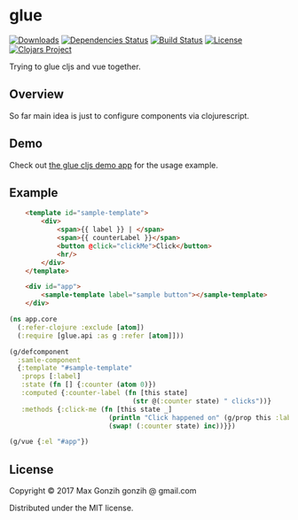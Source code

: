 # glue

[![Downloads](https://jarkeeper.com/Gonzih/glue/downloads.svg)](https://jarkeeper.com/Gonzih/glue)
[![Dependencies Status](http://jarkeeper.com/Gonzih/glue/status.svg)](https://jarkeeper.com/Gonzih/glue)
[![Build Status](https://travis-ci.org/Gonzih/glue.svg?branch=master)](https://travis-ci.org/Gonzih/glue)
[![License](http://img.shields.io/:license-mit-blue.svg)](https://github.com/Gonzih/glue/blob/master/LICENSE.md)
[![Clojars Project](https://img.shields.io/clojars/v/glue.svg)](http://clojars.org/glue)

Trying to glue cljs and vue together.

## Overview

So far main idea is just to configure components via clojurescript.

## Demo

Check out [the glue cljs demo app](https://github.com/Gonzih/glue-demo) for the usage example.

## Example

```html
    <template id="sample-template">
        <div>
            <span>{{ label }} | </span>
            <span>{{ counterLabel }}</span>
            <button @click="clickMe">Click</button>
            <hr/>
        </div>
    </template>

    <div id="app">
        <sample-template label="sample button"></sample-template>
    </div>
```

```clojure
(ns app.core
  (:refer-clojure :exclude [atom])
  (:require [glue.api :as g :refer [atom]]))

(g/defcomponent
  :samle-component
  {:template "#sample-template"
   :props [:label]
   :state (fn [] {:counter (atom 0)})
   :computed {:counter-label (fn [this state]
                               (str @(:counter state) " clicks"))}
   :methods {:click-me (fn [this state _]
                         (println "Click happened on" (g/prop this :label))
                         (swap! (:counter state) inc))}})

(g/vue {:el "#app"})
```

## License

Copyright © 2017 Max Gonzih gonzih @ gmail.com

Distributed under the MIT license.
